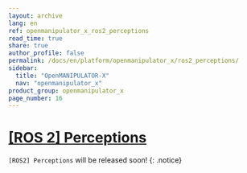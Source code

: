 ```yaml
---
layout: archive
lang: en
ref: openmanipulator_x_ros2_perceptions
read_time: true
share: true
author_profile: false
permalink: /docs/en/platform/openmanipulator_x/ros2_perceptions/
sidebar:
  title: "OpenMANIPULATOR-X"
  nav: "openmanipulator_x"
product_group: openmanipulator_x
page_number: 16
---
```


<div style="counter-reset: h1 15"></div>

# [[ROS 2] Perceptions](#ros2-perceptions)

`[ROS2] Perceptions` will be released soon! 
{: .notice}
